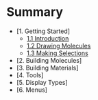 # Summary

* [1. Getting Started]
     * [1.1 Introduction](1-getting-started/1-introduction.md)
     * [1.2 Drawing Molecules](1-getting-started/2-drawing-molecules.md)
     * [1.3 Making Selections](1-getting-started/3-making-selections.md)
* [2. Building Molecules]
* [3. Building Materials]
* [4. Tools]
* [5. Display Types]
* [6. Menus]
